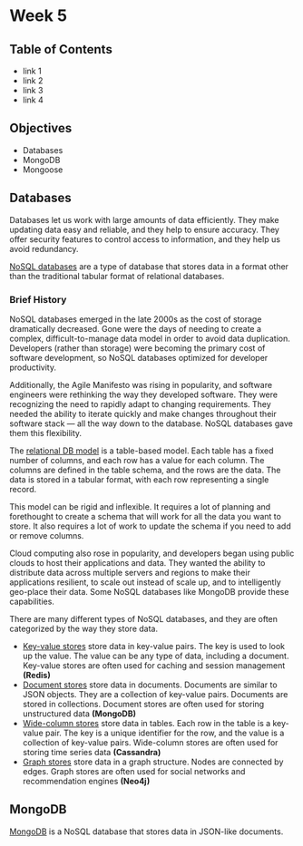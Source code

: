 # Week 5

## Table of Contents
  - link 1
  - link 2
  - link 3
  - link 4

## Objectives
- Databases
- MongoDB
- Mongoose


## Databases

Databases let us work with large amounts of data efficiently. They make updating data easy and reliable, and they help to ensure accuracy. 
They offer security features to control access to information, and they help us avoid redundancy.

[NoSQL databases](https://www.mongodb.com/nosql-explained) are a type of database that stores data in a format other than the traditional tabular format of relational databases.

### Brief History

NoSQL databases emerged in the late 2000s as the cost of storage dramatically decreased. Gone were the days of needing to create a complex, difficult-to-manage data model in order to avoid data duplication. Developers (rather than storage) were becoming the primary cost of software development, so NoSQL databases optimized for developer productivity.

Additionally, the Agile Manifesto was rising in popularity, and software engineers were rethinking the way they developed software. They were recognizing the need to rapidly adapt to changing requirements. They needed the ability to iterate quickly and make changes throughout their software stack — all the way down to the database. NoSQL databases gave them this flexibility.

The [relational DB model](https://www.ibm.com/topics/relational-databases) is a table-based model. Each table has a fixed number of columns, and each row has a value for each column. The columns are defined in the table schema, and the rows are the data. The data is stored in a tabular format, with each row representing a single record. 

This model can be rigid and inflexible. It requires a lot of planning and forethought to create a schema that will work for all the data you want to store. It also requires a lot of work to update the schema if you need to add or remove columns.

Cloud computing also rose in popularity, and developers began using public clouds to host their applications and data. They wanted the ability to distribute data across multiple servers and regions to make their applications resilient, to scale out instead of scale up, and to intelligently geo-place their data. Some NoSQL databases like MongoDB provide these capabilities.

There are many different types of NoSQL databases, and they are often categorized by the way they store data.

  - [Key-value stores](https://www.mongodb.com/key-value-databases) store data in key-value pairs. The key is used to look up the value. The value can be any type of data, including a document. Key-value stores are often used for caching and session management **(Redis)**
  - [Document stores](https://www.mongodb.com/document-databases) store data in documents. Documents are similar to JSON objects. They are a collection of key-value pairs. Documents are stored in collections. Document stores are often used for storing unstructured data **(MongoDB)**
  - [Wide-column stores](https://www.mongodb.com/wide-column-databases) store data in tables. Each row in the table is a key-value pair. The key is a unique identifier for the row, and the value is a collection of key-value pairs. Wide-column stores are often used for storing time series data **(Cassandra)**
  - [Graph stores](https://www.mongodb.com/graph-databases) store data in a graph structure. Nodes are connected by edges. Graph stores are often used for social networks and recommendation engines **(Neo4j)**


## MongoDB

[MongoDB](https://www.mongodb.com/) is a NoSQL database that stores data in JSON-like documents. 
